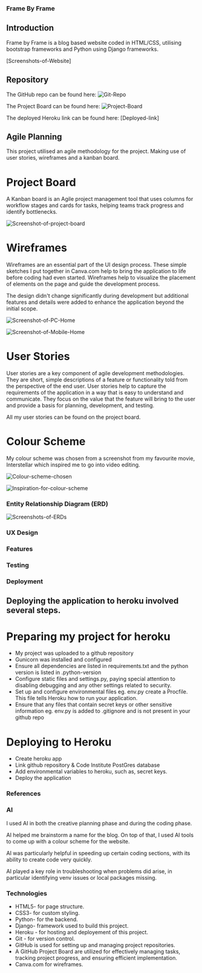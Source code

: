 ### Frame By Frame

## Introduction 

Frame by Frame is a blog based website coded in HTML/CSS, utilising bootstrap frameworks and Python using Django frameworks.

[Screenshots-of-Website]

## Repository

The GitHub repo can be found here: ![Git-Repo](https://github.com/Alex-McAlpine/capstone-project-frame-by-frame)

The Project Board can be found here: ![Project-Board](https://github.com/users/Alex-McAlpine/projects/9)

The deployed Heroku link can be found here: [Deployed-link]

## Agile Planning

This project utilised an agile methodology for the project. Making use of user stories, wireframes and a kanban board.

# Project Board

A Kanban board is an Agile project management tool that uses columns for workflow stages and cards for tasks, helping teams track progress and identify bottlenecks.

![Screenshot-of-project-board](./README%20documentation/images/Project%20board%20fbf.png)

# Wireframes

Wireframes are an essential part of the UI design process. These simple sketches I put together in Canva.com help to bring the application to life before coding had even started. Wireframes help to visualize the placement of elements on the page and guide the development process.

The design didn't change significantly during development but additional features and details were added to enhance the application beyond the initial scope.

![Screenshot-of-PC-Home](./README%20documentation/images/PC%20home.png)

![Screenshot-of-Mobile-Home](./README%20documentation/images/mobile%20home.png)

# User Stories

User stories are a key component of agile development methodologies. They are short, simple descriptions of a feature or functionality told from the perspective of the end user. User stories help to capture the requirements of the application in a way that is easy to understand and communicate. They focus on the value that the feature will bring to the user and provide a basis for planning, development, and testing.

All my user stories can be found on the project board.

# Colour Scheme

My colour scheme was chosen from a screenshot from my favourite movie, Interstellar which inspired me to go into video editing.

![Colour-scheme-chosen](./README%20documentation/images/colour%20scheme.png)

![Inspiration-for-colour-scheme](./README%20documentation/images/180052-film_stills-Interstellar_movie.jpg)

### Entity Relationship Diagram (ERD)

![Screenshots-of-ERDs](./README%20documentation/images/ERD.png)


### UX Design

### Features



### Testing 

### Deployment

## Deploying the application to heroku involved several steps.

# Preparing my project for heroku

- My project was uploaded to a github repository
- Gunicorn was installed and configured
- Ensure all dependencies are listed in requirements.txt and the python version is listed in .python-version
- Configure static files and settings.py, paying special attention to disabling debugging and any other settings related to security.
- Set up and configure environmental files eg. env.py
create a Procfile. This file tells Heroku how to run your application.
- Ensure that any files that contain secret keys or other sensitive information eg. env.py is added to .gitignore and is not present in your github repo

# Deploying to Heroku

- Create heroku app
- Link github repository & Code Institute PostGres database
- Add environmental variables to heroku, such as, secret keys.
- Deploy the application

### References

### AI

I used AI in both the creative planning phase and during the coding phase. 

AI helped me brainstorm a name for the blog. On top of that, I used AI tools to come up with a colour scheme for the website.

AI was particularly helpful in speeding up certain coding sections, with its ability to create code very quickly.

AI played a key role in troubleshooting when problems did arise, in particular identifying venv issues or local packages missing.

### Technologies

- HTML5- for page structure.
- CSS3- for custom styling.
- Python- for the backend.
- Django- framework used to build this project.
- Heroku - for hosting and deployement of this project.
- Git - for version control.
- GitHub is used for setting up and managing project repositories.
- A GitHub Project Board are utilized for effectively managing tasks, tracking project progress, and ensuring efficient implementation.
- Canva.com for wireframes.
